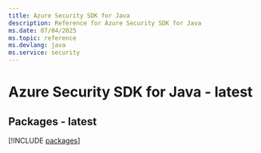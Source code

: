 ```yaml
---
title: Azure Security SDK for Java
description: Reference for Azure Security SDK for Java
ms.date: 07/04/2025
ms.topic: reference
ms.devlang: java
ms.service: security
---
```

# Azure Security SDK for Java - latest
## Packages - latest
[!INCLUDE [packages](security-index.md)]